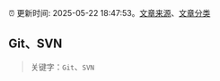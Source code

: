 :alarm_clock: 更新时间: 2025-05-22 18:47:53。[文章来源](/README.md)、[文章分类](/TAGS.md)

## Git、SVN


> 关键字：`Git`、`SVN`



